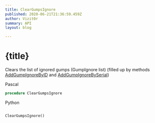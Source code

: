 ```yaml
---
title: ClearGumpsIgnore
published: 2020-06-21T21:36:59.459Z
author: Vizit0r
summary: API
layout: blog

---
```


# {title}

Clears the list of ignored gumps (GumpIgnore list) (filled up by methods [AddGumpIgnoreByID](Api/AddGumpIgnoreByID) and [AddGumpIgnoreBySerial](Api/AddGumpIgnoreBySerial))


Pascal

```pascal
procedure ClearGumpsIgnore
```



Python
```python

ClearGumpsIgnore()
```